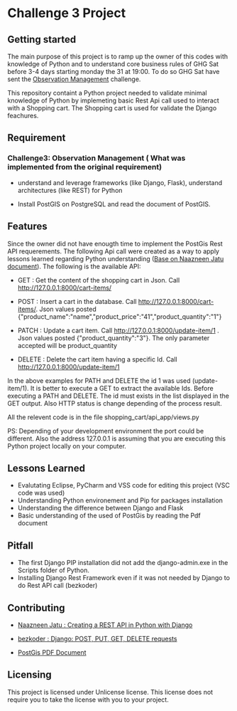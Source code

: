 # Challenge 3 Project

## Getting started

The main purpose of this project is to ramp up the owner of this codes with knowledge of Python and to understand core business rules of GHG Sat before 3-4 days starting monday the 31 at 19:00. To do so GHG Sat have sent the [Observation Management](#Challenge3:-Observation-Management) challenge. 

This repository containt a Python project needed to validate minimal knowledge of Python by implemeting basic Rest Api call used to interact with a Shopping cart. The Shopping cart is used for validate the Django feachures.    

## Requirement

### Challenge3: Observation Management ( What was implemented from the original requirement)

 - understand and leverage frameworks (like Django, Flask), understand architectures (like REST) for Python

 - Install PostGIS on PostgreSQL and read the document of PostGIS. 
 

## Features

Since the owner did not have enougth time to implement the PostGis Rest API requerements. The following Api call were created as a way to apply lessons learned regarding Python understanding ([Base on Naazneen Jatu document](https://stackabuse.com/creating-a-rest-api-in-python-with-django)). The following is the available API:

* GET : Get the content of the shopping cart in Json. Call http://127.0.0.1:8000/cart-items/

* POST : Insert a cart in the database. Call http://127.0.0.1:8000/cart-items/. Json values posted {"product_name":"name","product_price":"41","product_quantity":"1"}

* PATCH : Update a cart item. Call http://127.0.0.1:8000/update-item/1 . Json values posted {"product_quantity":"3"}. The only parameter accepted will be product_quantity

* DELETE : Delete the cart item having a specific Id. Call http://127.0.0.1:8000/update-item/1

In the above examples for PATH and DELETE the id 1 was used (update-item/1). It is better to execute a GET to extract the available Ids. Before executing a PATH and DELETE. The id must exists in the list displayed in the GET output.
Also HTTP status is change depending of the process result.

All the relevent code is in the file shopping_cart/api_app/views.py

PS: Depending of your development environment the port could be different. Also the address 127.0.0.1 is assuming that you are executing this Python project locally on your computer.

## Lessons Learned

* Evalutating Eclipse, PyCharm and VSS code for editing this project (VSC code was used)
* Understanding Python environement and Pip for packages installation
* Understanding the difference between Django and Flask
* Basic understanding of the used of PostGis by reading the Pdf document

## Pitfall

* The first Django PIP installation did not add the django-admin.exe in the Scripts folder of Python.
* Installing Django Rest Framework even if it was not needed by Django to do Rest API call (bezkoder)

## Contributing

- [Naazneen Jatu : Creating a REST API in Python with Django](https://stackabuse.com/creating-a-rest-api-in-python-with-django)

- [bezkoder : Django: POST, PUT, GET, DELETE requests](https://bezkoder.com/django-rest-api/)

- [PostGis PDF Document](https://postgis.net/stuff/postgis-3.1.pdf)

## Licensing

This project is licensed under Unlicense license. This license does not require
you to take the license with you to your project.